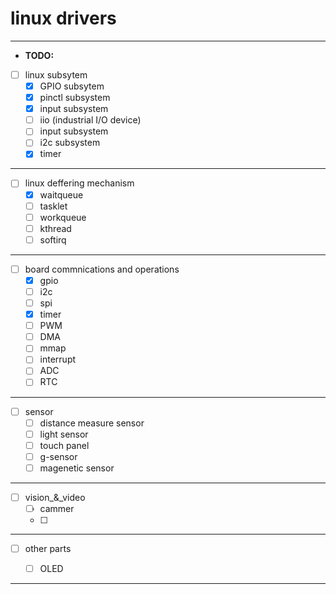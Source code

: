 # linux drivers
---
- **TODO:**

- [ ] linux subsytem
    - [x] GPIO subsytem
    - [x] pinctl subsystem
    - [x] input subsystem
    - [ ] iio (industrial I/O device)
    - [ ] input subsystem 
    - [ ] i2c subsystem
    - [x] timer
---
- [ ] linux deffering mechanism
    - [x] waitqueue
    - [ ] tasklet
    - [ ] workqueue
    - [ ] kthread
    - [ ] softirq
---
- [ ] board commnications and operations
    - [x] gpio
    - [ ] i2c
    - [ ] spi
    - [x] timer
    - [ ] PWM
    - [ ] DMA
    - [ ] mmap
    - [ ] interrupt
    - [ ] ADC
    - [ ] RTC
---

- [ ] sensor
    - [ ] distance measure sensor
    - [ ] light sensor
    - [ ] touch panel
    - [ ] g-sensor
    - [ ] magenetic sensor
---

- [ ] vision_&_video
    - [ ] cammer
    - [ ] 
---

- [ ] other parts

	- [ ] OLED


---

